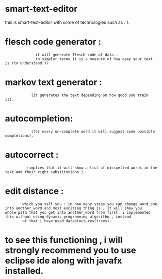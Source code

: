 # smart-text-editor
this is smart-text-editor with some of technologies such as :
1. 

# flesch code generator : 
                  it will generate flesch code of data .
                  in simpler terms it is a measure of how easy your text is (to understand )? 
#  markov text generator :
                (it generates the text depending on how good you train it).   

# autocompletion:
                (for every un-complete word it will suggest some possible completions).
 
# autocorrect :
              (implies that it will show a list of misspelled words in the text and their right substitutions )
# edit distance :
            which you tell you : in how many steps you can change word_one into another_word and most exciting thing is , it will show you             whole path that you get into another_word from first. i implemented  this without using dynamic programming algorithm , instead
            of that i have used datastuctures(trees).

# to see this functioning , i will strongly recommend you to use eclipse ide along with javafx installed.
